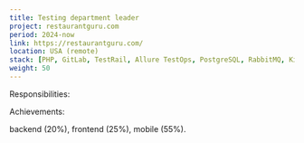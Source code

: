 ```yaml
---
title: Testing department leader
project: restaurantguru.com
period: 2024-now
link: https://restaurantguru.com/
location: USA (remote)
stack: [PHP, GitLab, TestRail, Allure TestOps, PostgreSQL, RabbitMQ, Kibana/Grafana]
weight: 50
---
```


Responsibilities:

Achievements:

backend (20%), frontend (25%), mobile (55%).